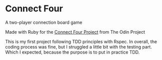 # Connect Four

A two-player connection board game

Made with Ruby for the [Connect Four Project](https://www.theodinproject.com/lessons/ruby-connect-four) from The Odin Project

This is my first project following TDD principles with Rspec. In overall, the coding process was fine, but I struggled a little bit with the testing part. Which I expected, because the purpose is to put in practice TDD. 
